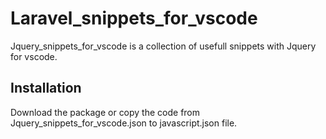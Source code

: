 # Laravel_snippets_for_vscode

Jquery_snippets_for_vscode is a collection of usefull snippets with Jquery for vscode.

## Installation

Download the package or copy the code from Jquery_snippets_for_vscode.json to javascript.json file.
